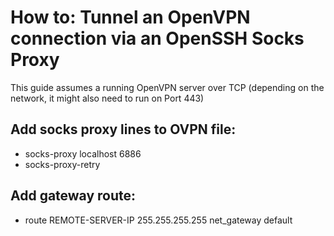 # How to: Tunnel an OpenVPN connection via an OpenSSH Socks Proxy
This guide assumes a running OpenVPN server over TCP (depending on the network, it might also need to run on Port 443)

## Add socks proxy lines to OVPN file:
- socks-proxy localhost 6886
- socks-proxy-retry

## Add gateway route:
- route REMOTE-SERVER-IP 255.255.255.255 net_gateway default

